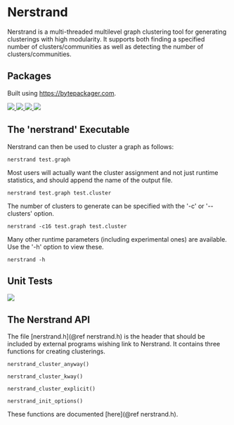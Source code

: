 Nerstrand
=========

Nerstrand is a multi-threaded multilevel graph clustering tool for generating
clusterings with high modularity. It supports both finding a specified number
of clusters/communities as well as detecting the number of
clusters/communities. 


Packages
--------

Built using https://bytepackager.com.

<a href="https://github.com/dlasalle/nerstrand/releases">
  <img src="https://bytepackager.com/badge/gEPXg1r6DT59igo13Ccz95V_zQ0/status.svg"/>
</a>

<a href="https://github.com/dlasalle/nerstrand/releases">
  <img src="https://bytepackager.com/badge/-ykopJ0qnxvKkqPSGNjPZeVQBx0/status.svg"/>
</a>

<a href="https://github.com/dlasalle/nerstrand/releases">
  <img src="https://bytepackager.com/badge/XHIOUC5VWvlXNDxx-wyT6KJufm8/status.svg"/>
</a>

<a href="https://github.com/dlasalle/nerstrand/releases">
  <img src="https://bytepackager.com/badge/BC6x6lxhg_EyWzdehbUlrwUYb8Q/status.svg"/>
</a>


The 'nerstrand' Executable
--------------------------

Nerstrand can then be used to cluster a graph as follows:

    nerstrand test.graph


Most users will actually want the cluster assignment and not just runtime
statistics, and should append the name of the output file.

    nerstrand test.graph test.cluster 


The number of clusters to generate can be specified with the '-c' or 
'--clusters' option.

    nerstrand -c16 test.graph test.cluster


Many other runtime parameters (including experimental ones) are available. Use 
the '-h' option to view these.

    nerstrand -h
    


Unit Tests
----------

<a href="https://travis-ci.org/dlasalle/nerstrand">
  <img src="https://travis-ci.org/dlasalle/nerstrand.svg?branch=master"/>
</a>



The Nerstrand API
-----------------

The file [nerstrand.h](@ref nerstrand.h) is the header that should be included
by external programs wishing link to Nerstrand. It contains three functions for
creating clusterings.


    nerstrand_cluster_anyway()

    nerstrand_cluster_kway()   

    nerstrand_cluster_explicit()

    nerstrand_init_options()


These functions are documented [here](@ref nerstrand.h).

